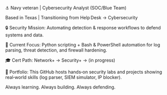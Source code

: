 ⚓️ Navy veteran | Cybersecurity Analyst (SOC/Blue Team)

Based in Texas | Transitioning from Help Desk → Cybersecurity

🔒 Security Mission: Automating detection & response workflows to defend systems and data.

🐍 Current Focus: Python scripting + Bash & PowerShell automation for log parsing, threat detection, and firewall hardening.

🎓 Cert Path: Network+ → Security+ → (in progress)

🚀 Portfolio: This GitHub hosts hands‑on security labs and projects showing real‑world skills (log parser, SIEM simulator, IP blocker).

Always learning. Always building. Always defending.

<!---
jenjordan96/jenjordan96 is a ✨ special ✨ repository because its `README.md` (this file) appears on your GitHub profile.
You can click the Preview link to take a look at your changes.
--->
